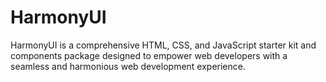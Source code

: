 # HarmonyUI
HarmonyUI is a comprehensive HTML, CSS, and JavaScript starter kit and components package designed to empower web developers with a seamless and harmonious web development experience.
